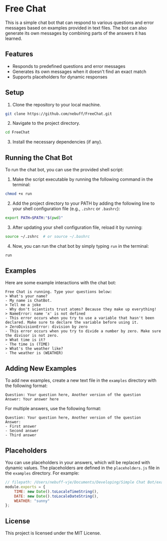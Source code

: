 # Free Chat

This is a simple chat bot that can respond to various questions and error messages based on examples provided in text files. The bot can also generate its own messages by combining parts of the answers it has learned.

## Features

- Responds to predefined questions and error messages
- Generates its own messages when it doesn't find an exact match
- Supports placeholders for dynamic responses

## Setup

1. Clone the repository to your local machine.

```sh
git clone https://github.com/nebuff/FreeChat.git
```

2. Navigate to the project directory.

```sh
cd FreeChat
```

3. Install the necessary dependencies (if any).

## Running the Chat Bot

To run the chat bot, you can use the provided shell script:

1. Make the script executable by running the following command in the terminal:

```sh
chmod +x run
```

2. Add the project directory to your PATH by adding the following line to your shell configuration file (e.g., `.zshrc` or `.bashrc`):

```sh
export PATH=$PATH:"$(pwd)"
```

3. After updating your shell configuration file, reload it by running:

```sh
source ~/.zshrc  # or source ~/.bashrc
```

4. Now, you can run the chat bot by simply typing `run` in the terminal:

```sh
run
```

## Examples

Here are some example interactions with the chat bot:

```plaintext
Free Chat is running. Type your questions below:
> What's your name?
- My name is ChatBot.
> Tell me a joke
- Why don't scientists trust atoms? Because they make up everything!
> NameError: name 'x' is not defined
- This error occurs when you try to use a variable that hasn't been declared. Make sure to declare the variable before using it.
> ZeroDivisionError: division by zero
- This error occurs when you try to divide a number by zero. Make sure the divisor is not zero.
> What time is it?
- The time is (TIME)
> What's the weather like?
- The weather is (WEATHER)
```

## Adding New Examples

To add new examples, create a new text file in the `examples` directory with the following format:

```plaintext
Question: Your question here, Another version of the question
Answer: Your answer here
```

For multiple answers, use the following format:

```plaintext
Question: Your question here, Another version of the question
Answer:
- First answer
- Second answer
- Third answer
```

## Placeholders

You can use placeholders in your answers, which will be replaced with dynamic values. The placeholders are defined in the `placeholders.js` file in the `examples` directory. For example:

```javascript
// filepath: /Users/nebuff-vje/Documents/Developing/Simple Chat Bot/examples/placeholders.js
module.exports = {
    TIME: new Date().toLocaleTimeString(),
    DATE: new Date().toLocaleDateString(),
    WEATHER: "sunny"
};
```

## License

This project is licensed under the MIT License.
